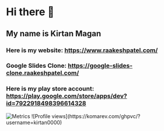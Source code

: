 # Hi there 👋
## My name is Kirtan Magan
### Here is my website: https://www.raakeshpatel.com/
### Google Slides Clone: https://google-slides-clone.raakeshpatel.com/
### Here is my play store account: https://play.google.com/store/apps/dev?id=7922918498396614328

<img src = "https://github-readme-stats.vercel.app/api?username=kirtan0000&theme=radical" alt = "Metrics">
![Profile views](https://komarev.com/ghpvc/?username=kirtan0000)
